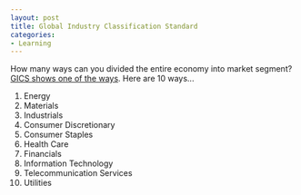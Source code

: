 ```yaml
---
layout: post
title: Global Industry Classification Standard
categories:
- Learning
---
```



How many ways can you divided the entire economy into market segment? [GICS shows one of the ways](http://en.wikipedia.org/wiki/Global_Industry_Classification_Standard). Here are 10 ways...

1. Energy
2. Materials
3. Industrials
4. Consumer Discretionary
5. Consumer Staples
6. Health Care
7. Financials
8. Information Technology
9. Telecommunication Services
10. Utilities

